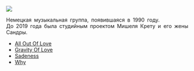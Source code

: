 ![](/songs/def/Enigma/enigma.jpg)  

Немецкая музыкальная группа, появившаяся в 1990 году.  
До 2019 года была студийным проектом Мишеля Крету и его жены Сандры.

* [All Out Of Love](/songs/def/Enigma/All%20Out%20Of%20Love)
* [Gravity Of Love](/songs/def/Enigma/Gravity%20Of%20Love)
* [Sadeness](/songs/def/Enigma/Sadeness)
* [Why](/songs/def/Enigma/Why)